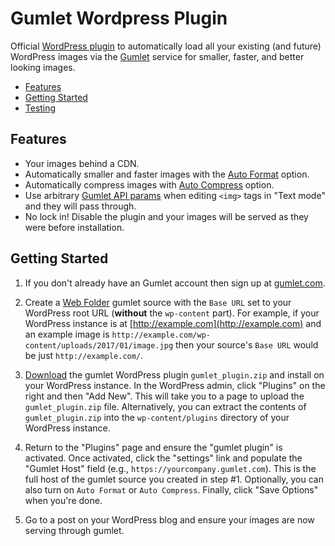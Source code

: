 Gumlet Wordpress Plugin
=======================

Official [WordPress plugin](https://wordpress.org/plugins/gumlet/) to automatically load all your existing (and future) WordPress images via the [Gumlet](https://www.gumlet.com/) service for smaller, faster, and better looking images.

* [Features](#features)
* [Getting Started](#getting-started)
* [Testing](#testing)

<a name="features"></a>
Features
--------

* Your images behind a CDN.
* Automatically smaller and faster images with the [Auto Format](https://docs.gumlet.com/developers/api-reference#format) option.
* Automatically compress images with [Auto Compress](https://docs.gumlet.com/developers/api-reference#compress) option.
* Use arbitrary [Gumlet API params](https://docs.gumlet.com/developers/api-reference) when editing `<img>` tags in "Text mode" and they will pass through.
* No lock in! Disable the plugin and your images will be served as they were before installation.

Getting Started
---------------

1. If you don't already have an Gumlet account then sign up at [gumlet.com](https://www.gumlet.com).

2. Create a [Web Folder](https://docs.gumlet.com/getting-started/setup-image-source#web-folders) gumlet source with the `Base URL` set to your WordPress root URL (__without__ the `wp-content` part). For example, if your WordPress instance is at [http://example.com](http://example.com) and an example image is `http://example.com/wp-content/uploads/2017/01/image.jpg` then your source's `Base URL` would be just `http://example.com/`.

3. [Download](https://github.com/gumlet/wordpress-plugin/releases) the gumlet WordPress plugin `gumlet_plugin.zip` and install on your WordPress instance. In the WordPress admin, click "Plugins" on the right and then "Add New". This will take you to a page to upload the `gumlet_plugin.zip` file. Alternatively, you can extract the contents of `gumlet_plugin.zip` into the `wp-content/plugins` directory of your WordPress instance.

4. Return to the "Plugins" page and ensure the "gumlet plugin" is activated. Once activated, click the "settings" link and populate the "Gumlet Host" field (e.g., `https://yourcompany.gumlet.com`). This is the full host of the gumlet source you created in step #1. Optionally, you can also turn on `Auto Format` or `Auto Compress`. Finally, click "Save Options" when you're done.

5. Go to a post on your WordPress blog and ensure your images are now serving through gumlet.
